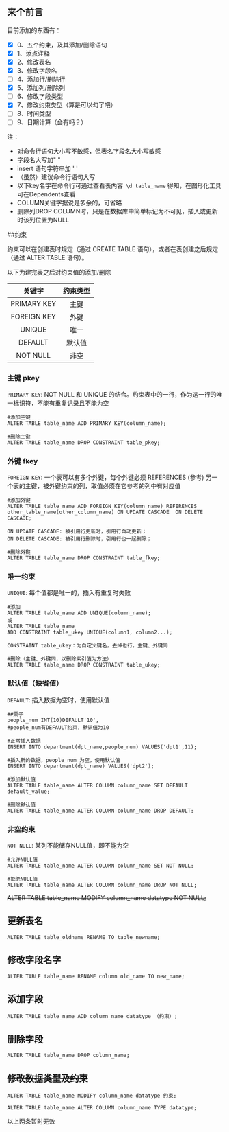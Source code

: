 ## 来个前言

目前添加的东西有：

- [x] 0、五个约束，及其添加/删除语句
- [x] 1、添点注释
- [x] 2、修改表名
- [x] 3、修改字段名
- [ ] 4、添加行/删除行
- [x] 5、添加列/删除列
- [ ] 6、修改字段类型
- [x] 7、修改约束类型（算是可以勾了吧）
- [ ] 8、时间类型
- [ ] 9、日期计算（会有吗？）

注：

- 对命令行语句大小写不敏感，但表名字段名大小写敏感
- 字段名大写加" "
- insert 语句字符串加 ' '
- （虽然）建议命令行语句大写
- 以下key名字在命令行可通过查看表内容` \d table_name` 得知，在图形化工具可在Dependents查看
- COLUMN关键字据说是多余的，可省略
- 删除列DROP COLUMN时，只是在数据库中简单标记为不可见，插入或更新时该列位置为NULL

##约束

约束可以在创建表时规定（通过 CREATE TABLE 语句），或者在表创建之后规定（通过 ALTER TABLE 语句）。

以下为建完表之后对约束值的添加/删除


|   关键字    | 约束类型 |
| :---------: | :------: |
| PRIMARY KEY |   主键   |
| FOREIGN KEY |   外键   |
|   UNIQUE    |   唯一   |
|   DEFAULT   |  默认值  |
|  NOT NULL   |   非空   |

### 主键 pkey

`PRIMARY KEY`: NOT NULL 和 UNIQUE 的结合。约束表中的一行，作为这一行的唯一标识符，不能有重复记录且不能为空

```
#添加主键
ALTER TABLE table_name ADD PRIMARY KEY(column_name);

#删除主键
ALTER TABLE table_name DROP CONSTRAINT table_pkey;
```



### 外键 fkey

`FOREIGN KEY`: 一个表可以有多个外键，每个外键必须 REFERENCES (参考) 另一个表的主键，被外键约束的列，取值必须在它参考的列中有对应值
```
#添加外键
ALTER TABLE table_name ADD FOREIGN KEY(column_name) REFERENCES other_table_name(other_column_name) ON UPDATE CASCADE  ON DELETE CASCADE;

ON UPDATE CASCADE: 被引用行更新时，引用行自动更新； 
ON DELETE CASCADE: 被引用行删除时，引用行也一起删除；

#删除外键
ALTER TABLE table_name DROP CONSTRAINT table_fkey;
```



### 唯一约束

`UNIQUE`: 每个值都是唯一的，插入有重复时失败
```
#添加
ALTER TABLE table_name ADD UNIQUE(column_name);
或
ALTER TABLE table_name
ADD CONSTRAINT table_ukey UNIQUE(column1, column2...);

CONSTRAINT table_ukey：为自定义键名，去掉也行，主键、外键同

#删除（主键、外键同，以删除索引值为方法）
ALTER TABLE table_name DROP CONSTRAINT table_ukey;
```

### 默认值（缺省值）

`DEFAULT`: 插入数据为空时，使用默认值
```
##栗子
people_num INT(10)DEFAULT'10',
#people_num有DEFAULT约束，默认值为10

#正常插入数据
INSERT INTO department(dpt_name,people_num) VALUES('dpt1',11);

#插入新的数据，people_num 为空，使用默认值
INSERT INTO department(dpt_name) VALUES('dpt2');
```
```
#添加默认值
ALTER TABLE table_name ALTER COLUMN column_name SET DEFAULT default_value;

#删除默认值
ALTER TABLE table_name ALTER COLUMN column_name DROP DEFAULT;
```

### 非空约束

`NOT NULL`: 某列不能储存NULL值，即不能为空
```
#允许NULL值
ALTER TABLE table_name ALTER COLUMN column_name SET NOT NULL;

#拒绝NULL值
ALTER TABLE table_name ALTER COLUMN column_name DROP NOT NULL;
```

~~ALTER TABLE table_name MODIFY column_name datatype NOT NULL;~~


## 更新表名
```
ALTER TABLE table_oldname RENAME TO table_newname;
```
## 修改字段名字
```
ALTER TABLE table_name RENAME column old_name TO new_name;
```
## 添加字段
```
ALTER TABLE table_name ADD column_name datatype （约束）;
```
## 删除字段
```
ALTER TABLE table_name DROP column_name;
```
##  ~~修改数据类型及约束~~

```
ALTER TABLE table_name MODIFY column_name datatype 约束;

ALTER TABLE table_name ALTER COLUMN column_name TYPE datatype;
```

以上两条暂时无效